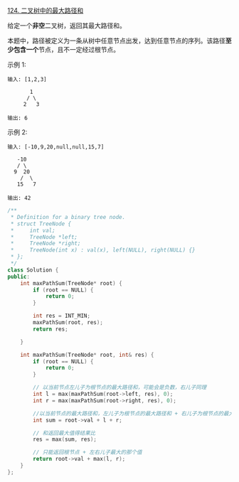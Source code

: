 [124. 二叉树中的最大路径和](https://leetcode-cn.com/problems/binary-tree-maximum-path-sum/)

给定一个**非空**二叉树，返回其最大路径和。

本题中，路径被定义为一条从树中任意节点出发，达到任意节点的序列。该路径**至少包含一个**节点，且不一定经过根节点。

示例 1:
```
输入: [1,2,3]

       1
      / \
     2   3

输出: 6
```

示例 2:
```
输入: [-10,9,20,null,null,15,7]

   -10
   / \
  9  20
    /  \
   15   7

输出: 42
```

```c++
/**
 * Definition for a binary tree node.
 * struct TreeNode {
 *     int val;
 *     TreeNode *left;
 *     TreeNode *right;
 *     TreeNode(int x) : val(x), left(NULL), right(NULL) {}
 * };
 */
class Solution {
public:
    int maxPathSum(TreeNode* root) {
        if (root == NULL) {
            return 0;
        }

        int res = INT_MIN;
        maxPathSum(root, res);
        return res;

    }

    int maxPathSum(TreeNode* root, int& res) {
        if (root == NULL) {
            return 0;
        }

        // 以当前节点左儿子为根节点的最大路径和，可能会是负数，右儿子同理
        int l = max(maxPathSum(root->left, res), 0);
        int r = max(maxPathSum(root->right, res), 0);

        //以当前节点的最大路径和，左儿子为根节点的最大路径和 + 右儿子为根节点的最大路径和
        int sum = root->val + l + r;

        // 和返回最大值得结果比
        res = max(sum, res);

        // 只能返回根节点 + 左右儿子最大的那个值
        return root->val + max(l, r);
    }
};
```
